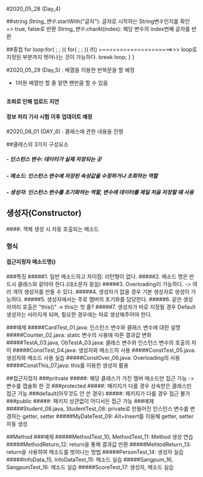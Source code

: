 #2020_05_28 (Day_4)

##string
_String_변수_.startWith("글자"): 글자로 시작하는 String변수인지를 확인 => true, false로 반환
_String_변수_.charAt(index): 해당 변수의 index번째 글자를 반환

##중첩 for
loop:for( ; ; ){
        for( ; ; ){
            if()                     =====================>>> loop로 지정된 부분까지 벗어나는 것이 가능하다.
                break loop;
        }
}

#2020_05_29 (Day_5)
: 배열을 이용한 반복문을 할 예정
- 1차원 배열만 할 줄 알면 왠만큼 할 수 있음
##
#### 조퇴로 인해 업로드 지연
#### 정보 처리 기사 시험 이후 업데이트 예정

#2020_06_01 (DAY_6)
: 클래스에 관한 내용을 진행

##클래스의 3가지 구성요소
##### - 인스턴스 변수: 데이터가 실제 저장되는 곳
##### - 메소드: 인스턴스 변수에 저장된 속성값을 수정하거나 조회하는 역할
##### - 생성자: 인스턴스 변수를 초기화하는 역할, 변수에 데이터를 제일 처음 저장할 때 사용

## 생성자(Constructor)
####: 객체 생성 시 자동 호출되는 메소드

### 형식
#### 접근지정자 메소드명()

###특징
#####1. 일반 메소드하고 차이점: 리턴형이 없다.
#####2. 메소드 명은 반드시 클래스와 같아야 한다.(대소문자 동일)
#####3. Overloading이 가능하다. -> 여러 개의 생성자를 만들 수 있다.
#####4. 생성자가 없을 경우 기본 생성자로 생성이 가능하다.
#####5. 생성자에서는 주로 멤버의 초기화를 담당한다.
#####6. 같은 생성자끼리 호출은 "this()" -> this는 첫 줄?
#####7. 생성자가 따로 지정될 경우 Default 생성자는 사라지게 되며, 필요한 경우에는 따로 생성해주어야 한다.

###예제
#####CardTest_01.java: 인스턴스 변수와 클래스 변수에 대한 설명
#####Counter_02.java: static 변수의 사용에 따른 결과값 변화
#####TestA_03.java, ObTestA_03.java: 클래스 변수와 인스턴스 변수의 호출의 차이
#####ConstTest_04.java: 생성자와 메소드의 사용
#####ConstTest_05.java: 생성자와 메소드 사용 실습
#####ConstOver_06.java: Overloading의 사용 
#####ConstThis_07.java: this를 이용한 생성자 활용

##접근지정자
###pritvate
#####: 해당 클래스가 가진 멤버 메소드만 접근 가능 -> 변수를 캡슐화 한 것
###protected
#####: 패키지가 다를 경우 상속받은 클래스만 접근 가능
###default(아무것도 안 쓴 경우)
#####: 패키지가 다를 경우 접근 불가
###public
#####: 패키지 상관없이 어디서든 접근 가능
###예제
#####Student_08.java, StudentTest_08: private로 만들어진 인스턴스 변수를 변경하는 getter, setter
#####MyDateTest_09: Alt+Insert를 이용해 getter, setter 자동 생성

##Method
###예제
#####MethodTest_10, MethodTest_11: Method 생성 연습
#####MethodReturn_12: return을 통해 결과값 반환
#####MehtodReturn_13: return을 사용하여 메소드를 벗어나는 방법
#####PersonTest_14: 생성자 실습
#####InfoData_15, InfoDataTest_15: 메소드 실습
#####Sangpum_16, SangpumTest_16: 메소드 실습
#####ScoreTest_17: 생성자, 메소드 실습